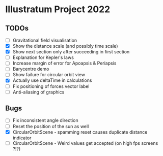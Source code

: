 # Illustratum Project 2022

## TODOs

- [ ] Gravitational field visualisation
- [x] Show the distance scale (and possibly time scale)
- [x] Show next section only after succeeding in first section
- [ ] Explanation for Kepler's laws
- [ ] Increase margin of error for Apoapsis & Periapsis
- [ ] Barycentre demo
- [ ] Show failure for circular orbit view
- [x] Actually use deltaTime in calculations
- [ ] Fix positioning of forces vector label
- [ ] Anti-aliasing of graphics

## Bugs

- [ ] Fix inconsistent angle direction
- [ ] Reset the position of the sun as well 
- [x] CircularOrbitScene - spamming reset causes duplicate distance indicator
- [ ] CircularOrbitScene - Weird values get accepted (on high fps screens ?!?)
